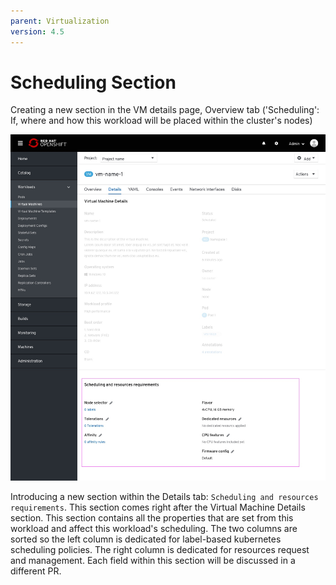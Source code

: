 ```yaml
---
parent: Virtualization
version: 4.5
---
```


# Scheduling Section

Creating a new section in the VM details page, Overview tab
('Scheduling': If, where and how this workload will be placed within the cluster's nodes)

![Operator details page](img/vm-page-0-0.jpg)

Introducing a new section within the Details tab: `Scheduling and resources requirements`.
This section comes right after the Virtual Machine Details section.
This section contains all the properties that are set from this workload and affect this workload's scheduling.
The two columns are sorted so the left column is dedicated for label-based kubernetes scheduling policies.
The right column is dedicated for resources request and management.
Each field within this section will be discussed in a different PR.
